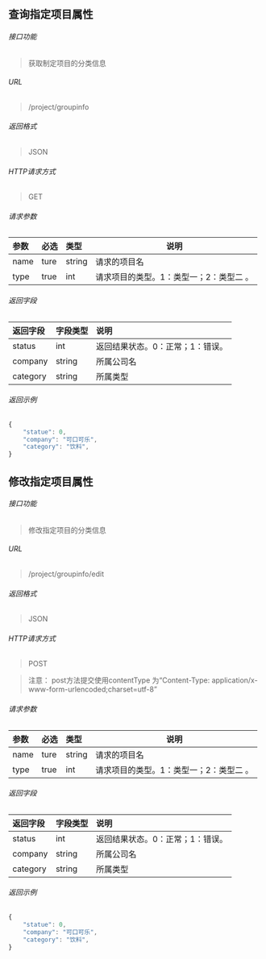查询指定项目属性
--------
###### 接口功能
> 获取制定项目的分类信息

###### URL
> /project/groupinfo

###### 返回格式
> JSON

###### HTTP请求方式
> GET

###### 请求参数
 |参数|必选|类型|说明|
|:-----  |:-------|:-----|-----                               |
|name    |ture    |string|请求的项目名                          |
|type    |true    |int   |请求项目的类型。1：类型一；2：类型二 。|

###### 返回字段
 |返回字段|字段类型|说明                              |
|:-----   |:------|:-----------------------------   |
|status   |int    |返回结果状态。0：正常；1：错误。   |
|company  |string | 所属公司名                      |
|category |string |所属类型                         |

###### 返回示例
``` javascript
{
    "statue": 0,
    "company": "可口可乐",
    "category": "饮料",
}
```

修改指定项目属性
--------
###### 接口功能
> 修改指定项目的分类信息

###### URL
> /project/groupinfo/edit

###### 返回格式
> JSON

###### HTTP请求方式
> POST

>注意：
post方法提交使用contentType 为“Content-Type: application/x-www-form-urlencoded;charset=utf-8”

###### 请求参数
 |参数|必选|类型|说明|
|:-----  |:-------|:-----|-----                               |
|name    |ture    |string|请求的项目名                          |
|type    |true    |int   |请求项目的类型。1：类型一；2：类型二 。|

###### 返回字段
 |返回字段|字段类型|说明                              |
|:-----   |:------|:-----------------------------   |
|status   |int    |返回结果状态。0：正常；1：错误。   |
|company  |string | 所属公司名                      |
|category |string |所属类型                         |

###### 返回示例
``` javascript
{
    "statue": 0,
    "company": "可口可乐",
    "category": "饮料",
}
